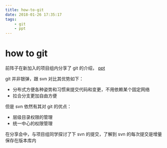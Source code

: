 ```yaml
---
title: how-to-git
date: 2018-01-26 17:35:17
tags:
    - git
    - ppt
---
```


# how to git

前阵子在新加入的项目组内分享了 git 的介绍， [ppt](/ppt/?title=how-to-git&md=/ppt/how-to-git/content.md)

git 并非银弹，跟 svn 对比其优势如下：

- 分布式方便各种姿势和习惯来提交代码和变更，不用依赖某个固定网络
- 拉合分支更加自由方便

但是 svn 依然有其对 git 的优点：

- 层级目录权限的管理
- 统一中心的权限管理

在分享会中，与项目组同学探讨了下 svn 的提交，了解到 svn 的每次提交是增量保存在版本库内
